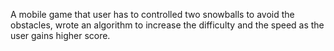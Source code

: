 A mobile game that user has to controlled two snowballs to avoid the obstacles, wrote an algorithm to increase the difficulty and the speed as the user gains higher score.   
